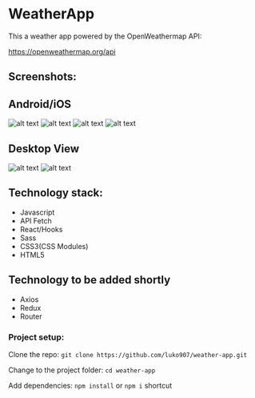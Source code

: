 # WeatherApp

This a weather app powered by the OpenWeathermap API:

https://openweathermap.org/api

## Screenshots:

## Android/iOS

![alt text](<https://github.com/luko907/assets/blob/main/img/Screenshot%202021-10-12%20211819.png>)
![alt text](<https://github.com/luko907/assets/blob/main/img/Screenshot%202021-10-12%20211820.png>)
![alt text](<https://github.com/luko907/assets/blob/main/img/Screenshot%202021-10-12%20211821.png>)
![alt text](<https://github.com/luko907/assets/blob/main/img/Screenshot%202021-10-12%20211822.png>)

## Desktop View

![alt text](<https://github.com/luko907/assets/blob/main/img/Screenshot%202021-10-12%20211823.png>)
![alt text](<https://github.com/luko907/assets/blob/main/img/Screenshot%202021-10-12%20211824.png>)


## Technology stack:

* Javascript
* API Fetch
* React/Hooks
* Sass
* CSS3(CSS Modules)
* HTML5

## Technology to be added shortly

* Axios
* Redux
* Router

### Project setup:

Clone the repo:
`git clone https://github.com/luko907/weather-app.git`

Change to the project folder:
`cd weather-app`

Add dependencies:
`npm install` or `npm i` shortcut
